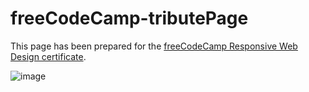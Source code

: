 # freeCodeCamp-tributePage

This page has been prepared for the <a href="https://www.freecodecamp.org/learn/responsive-web-design/?messages=success%5B0%5D%3Dflash.signin-success#css-grid" target="_blank">freeCodeCamp Responsive Web Design certificate</a>.

![image](https://user-images.githubusercontent.com/92387865/155812997-f85d8033-d55b-44e3-96a3-f5e3b9bc8d7b.png)


